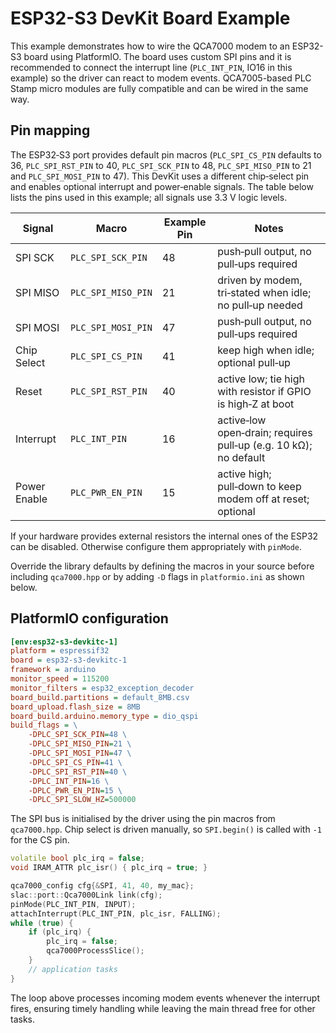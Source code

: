 # ESP32-S3 DevKit Board Example

This example demonstrates how to wire the QCA7000 modem to an
ESP32-S3 board using PlatformIO. The board uses custom SPI pins and
it is recommended to connect the interrupt line (`PLC_INT_PIN`, IO16 in
this example) so the driver can react to modem events. QCA7005-based
PLC Stamp micro modules are fully compatible and can be wired in the
same way.

## Pin mapping

The ESP32‑S3 port provides default pin macros (`PLC_SPI_CS_PIN`
defaults to 36, `PLC_SPI_RST_PIN` to 40, `PLC_SPI_SCK_PIN` to 48,
`PLC_SPI_MISO_PIN` to 21 and `PLC_SPI_MOSI_PIN` to 47). This DevKit
uses a different chip‑select pin and enables optional interrupt and
power‑enable signals. The table below lists the pins used in this
example; all signals use 3.3 V logic levels.

| Signal        | Macro                | Example Pin | Notes |
|---------------|----------------------|-------------|-------|
| SPI SCK       | `PLC_SPI_SCK_PIN`    | 48          | push‑pull output, no pull‑ups required |
| SPI MISO      | `PLC_SPI_MISO_PIN`   | 21          | driven by modem, tri‑stated when idle; no pull‑up needed |
| SPI MOSI      | `PLC_SPI_MOSI_PIN`   | 47          | push‑pull output, no pull‑ups required |
| Chip Select   | `PLC_SPI_CS_PIN`     | 41          | keep high when idle; optional pull‑up |
| Reset         | `PLC_SPI_RST_PIN`    | 40          | active low; tie high with resistor if GPIO is high‑Z at boot |
| Interrupt     | `PLC_INT_PIN`        | 16          | active‑low open‑drain; requires pull‑up (e.g. 10 kΩ); no default |
| Power Enable  | `PLC_PWR_EN_PIN`     | 15          | active high; pull‑down to keep modem off at reset; optional |

If your hardware provides external resistors the internal ones of the
ESP32 can be disabled. Otherwise configure them appropriately with
`pinMode`.

Override the library defaults by defining the macros in your source before
including `qca7000.hpp` or by adding `-D` flags in `platformio.ini` as
shown below.

## PlatformIO configuration

```ini
[env:esp32-s3-devkitc-1]
platform = espressif32
board = esp32-s3-devkitc-1
framework = arduino
monitor_speed = 115200
monitor_filters = esp32_exception_decoder
board_build.partitions = default_8MB.csv
board_upload.flash_size = 8MB
board_build.arduino.memory_type = dio_qspi
build_flags = \
    -DPLC_SPI_SCK_PIN=48 \
    -DPLC_SPI_MISO_PIN=21 \
    -DPLC_SPI_MOSI_PIN=47 \
    -DPLC_SPI_CS_PIN=41 \
    -DPLC_SPI_RST_PIN=40 \
    -DPLC_INT_PIN=16 \
    -DPLC_PWR_EN_PIN=15 \
    -DPLC_SPI_SLOW_HZ=500000
```

The SPI bus is initialised by the driver using the pin macros from
`qca7000.hpp`. Chip select is driven manually, so `SPI.begin()` is
called with `-1` for the CS pin.

```cpp
volatile bool plc_irq = false;
void IRAM_ATTR plc_isr() { plc_irq = true; }

qca7000_config cfg{&SPI, 41, 40, my_mac};
slac::port::Qca7000Link link(cfg);
pinMode(PLC_INT_PIN, INPUT);
attachInterrupt(PLC_INT_PIN, plc_isr, FALLING);
while (true) {
    if (plc_irq) {
        plc_irq = false;
        qca7000ProcessSlice();
    }
    // application tasks
}
```

The loop above processes incoming modem events whenever the interrupt
fires, ensuring timely handling while leaving the main thread free for
other tasks.
